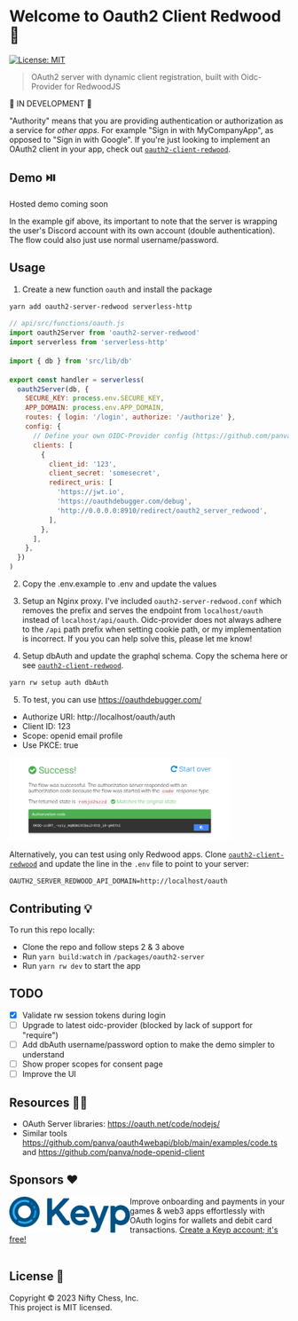 <h1 align="left">Welcome to Oauth2 Client Redwood 👋</h1>
<p align="left">
  <a href="#" target="_blank">
    <img alt="License: MIT" src="https://img.shields.io/badge/License-MIT-blue.svg" />
  </a>
</p>

> OAuth2 server with dynamic client registration, built with Oidc-Provider for RedwoodJS

🚧 IN DEVELOPMENT 🚧

"Authority" means that you are providing authentication or authorization as a service for _other apps_. For example "Sign in with MyCompanyApp", as opposed to "Sign in with Google".  If you're just looking to implement an OAuth2 client in your app, check out [`oauth2-client-redwood`][oauth2-client-redwood].

## Demo ⏯️

Hosted demo coming soon

In the example gif above, its important to note that the server is wrapping the user's Discord account with its own account (double authentication). The flow could also just use normal username/password.
## Usage

1. Create a new function `oauth` and install the package

```bash
yarn add oauth2-server-redwood serverless-http
```

```js
// api/src/functions/oauth.js
import oauth2Server from 'oauth2-server-redwood'
import serverless from 'serverless-http'

import { db } from 'src/lib/db'

export const handler = serverless(
  oauth2Server(db, {
    SECURE_KEY: process.env.SECURE_KEY,
    APP_DOMAIN: process.env.APP_DOMAIN,
    routes: { login: '/login', authorize: '/authorize' },
    config: {
      // Define your own OIDC-Provider config (https://github.com/panva/node-oidc-provider)
      clients: [
        {
          client_id: '123',
          client_secret: 'somesecret',
          redirect_uris: [
            'https://jwt.io',
            'https://oauthdebugger.com/debug',
            'http://0.0.0.0:8910/redirect/oauth2_server_redwood',
          ],
        },
      ],
    },
  })
)
```

2. Copy the .env.example to .env and update the values

3. Setup an Nginx proxy. I've included `oauth2-server-redwood.conf` which removes the prefix and serves the endpoint from `localhost/oauth` instead of `localhost/api/oauth`. Oidc-provider does not always adhere to the `/api` path prefix when setting cookie path, or my implementation is incorrect. If you you can help solve this, please let me know!

4.  Setup dbAuth and update the graphql schema. Copy the schema here or see [`oauth2-client-redwood`][oauth2-client-redwood].

```bash
yarn rw setup auth dbAuth
```

5. To test, you can use https://oauthdebugger.com/

- Authorize URI: http://localhost/oauth/auth
- Client ID: 123
- Scope: openid email profile
- Use PKCE: true

<img width="400px" src="oauth-debugger.png">

Alternatively, you can test using only Redwood apps. Clone [`oauth2-client-redwood`][oauth2-client-redwood] and update the line in the `.env` file to point to your server:

```
OAUTH2_SERVER_REDWOOD_API_DOMAIN=http://localhost/oauth
```

## Contributing 💡

To run this repo locally:

- Clone the repo and follow steps 2 & 3 above
- Run `yarn build:watch` in `/packages/oauth2-server`
- Run `yarn rw dev` to start the app
## TODO

- [x] Validate rw session tokens during login
- [ ] Upgrade to latest oidc-provider (blocked by lack of support for "require")
- [ ] Add dbAuth username/password option to make the demo simpler to understand
- [ ] Show proper scopes for consent page
- [ ] Improve the UI
## Resources 🧑‍💻

- OAuth Server libraries: https://oauth.net/code/nodejs/
- Similar tools https://github.com/panva/oauth4webapi/blob/main/examples/code.ts and https://github.com/panva/node-openid-client

## Sponsors ❤️

[<img height="65" align="left" src="https://github.com/UseKeyp/.github/blob/main/Keyp-Logo-Color.png?raw=true" alt="keyp-logo">][sponsor-keyp] Improve onboarding and payments in your games & web3 apps effortlessly with OAuth logins for wallets and debit card transactions. [Create a Keyp account; it's free!][sponsor-keyp]<br><br>

## License 📝

Copyright © 2023 Nifty Chess, Inc.<br />
This project is MIT licensed.

[sponsor-keyp]: https://UseKeyp.com
[oauth2-client-redwood]: https://github.com/UseKeyp/oauth2-client-redwood

